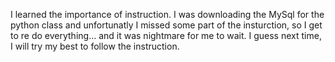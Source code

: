 I learned the importance of instruction. I was downloading the MySql for the python class and unfortunatly I missed some part of the insturction, so I get to re do everything... and it was nightmare for me to wait. I guess next time, I will try my best to follow the instruction. 
